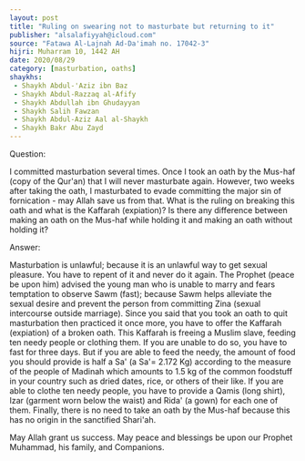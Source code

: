 ```yaml
---
layout: post
title: "Ruling on swearing not to masturbate but returning to it"
publisher: "alsalafiyyah@icloud.com"
source: "Fatawa Al-Lajnah Ad-Da'imah no. 17042-3"
hijri: Muharram 10, 1442 AH
date: 2020/08/29
category: [masturbation, oaths]
shaykhs: 
 - Shaykh Abdul-'Aziz ibn Baz
 - Shaykh Abdul-Razzaq al-Afify
 - Shaykh Abdullah ibn Ghudayyan
 - Shaykh Salih Fawzan
 - Shaykh Abdul-Aziz Aal al-Shaykh
 - Shaykh Bakr Abu Zayd
---
```


Question: 

I committed masturbation several times. Once I took an oath by the Mus-haf (copy of the Qur'an) that I will never masturbate again. However, two weeks after taking the oath, I masturbated to evade committing the major sin of fornication - may Allah save us from that. What is the ruling on breaking this oath and what is the Kaffarah (expiation)? Is there any difference between making an oath on the Mus-haf while holding it and making an oath without holding it?

Answer:

Masturbation is unlawful; because it is an unlawful way to get sexual pleasure. You have to repent of it and never do it again. The Prophet (peace be upon him) advised the young man who is unable to marry and fears temptation to observe Sawm (fast); because Sawm helps alleviate the sexual desire and prevent the person from committing Zina (sexual intercourse outside marriage). Since you said that you took an oath to quit masturbation then practiced it once more, you have to offer the Kaffarah (expiation) of a broken oath. This Kaffarah is freeing a Muslim slave, feeding ten needy people or clothing them. If you are unable to do so, you have to fast for three days. But if you are able to feed the needy, the amount of food you should provide is half a Sa' (a Sa'= 2.172 Kg) according to the measure of the people of Madinah which amounts to 1.5 kg of the common foodstuff in your country such as dried dates, rice, or others of their like. If you are able to clothe ten needy people, you have to provide a Qamis (long shirt), Izar (garment worn below the waist) and Rida' (a gown) for each one of them. Finally, there is no need to take an oath by the Mus-haf because this has no origin in the sanctified Shari'ah.


May Allah grant us success. May peace and blessings be upon our Prophet Muhammad, his family, and Companions.
